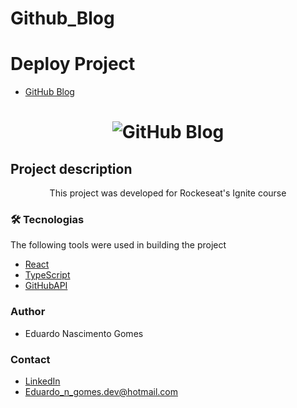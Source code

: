 # Github_Blog

# Deploy Project
- [GitHub Blog](https://blogeduardogithub.netlify.app/)
 <h1 align="center">
  <img alt="GitHub Blog" title="#NextLevelWeek" src="https://i.imgur.com/i8Cub64.png" />
</h1>

## Project description

<p align="center">This project was developed for Rockeseat's Ignite course</p>

### 🛠 Tecnologias
The following tools were used in building the project

- [React](https://pt-br.reactjs.org/)
- [TypeScript](https://styled-components.com/)
- [GitHubAPI](https://api.github.com/search/issues?q=repo:eduardongomes/Github_Blog)

### Author

- Eduardo Nascimento Gomes

### Contact

- [LinkedIn](https://www.linkedin.com/in/eduardo-gomes-220610227/)
- Eduardo_n_gomes.dev@hotmail.com

